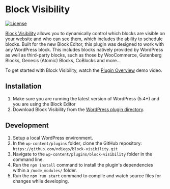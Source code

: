 # Block Visibility

[![License](https://img.shields.io/badge/license-GPL--2.0%2B-green.svg)](https://github.com/ndiego/block-visibility/blob/master/LICENSE.txt)

[Block Visibility](https://wordpress.org/plugins/block-visibility/) allows you to dynamically control which blocks are visible on your website and who can see them, which includes the ability to schedule blocks. Built for the new Block Editor, this plugin was designed to work with any WordPress block. This includes blocks natively provided by WordPress as well as third-party blocks, such as those by WooCommerce, Gutenberg Blocks, Genesis (Atomic) Blocks, CoBlocks and more...

To get started with Block Visibility, watch the [Plugin Overview](https://www.youtube.com/watch?v=DdDwQCE7RNE) demo video.

## Installation

1. Make sure you are running the latest version of WordPress (5.4+) and you are using the Block Editor
2. Download Block Visibility from the [WordPress plugin directory](https://wordpress.org/plugins/block-visibility/).

## Development

1. Setup a local WordPress environment.
2. In the `wp-content/plugins` folder, clone the GitHub repository: `https://github.com/ndiego/block-visibility.git`
3. Navigate to the `wp-content/plugins/block-visibility` folder in the command line.
4. Run the `npm install` command to install the plugin's dependencies within a `/node_modules/` folder.
5. Run the `npm run start` command to compile and watch source files for changes while developing.
